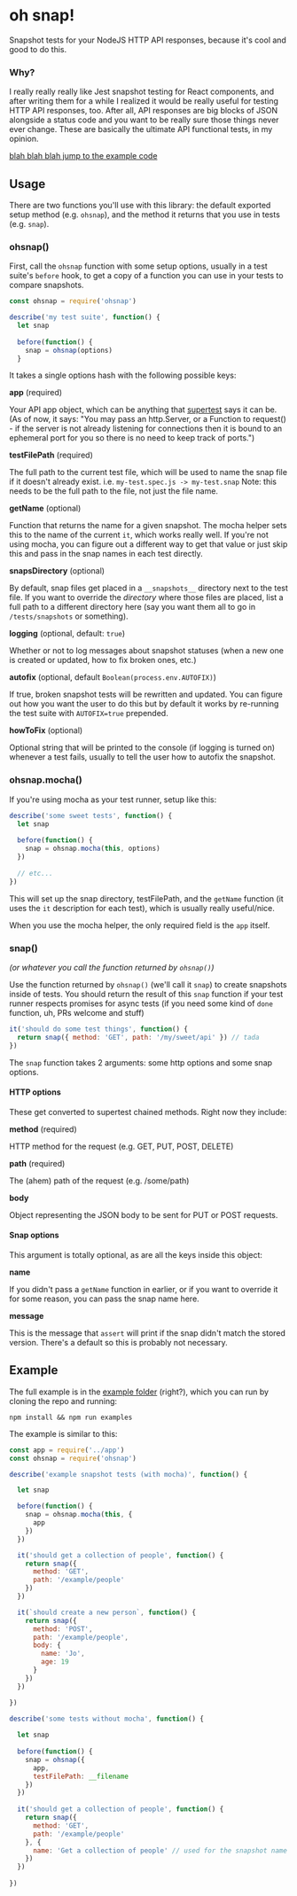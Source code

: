 # oh snap!

Snapshot tests for your NodeJS HTTP API responses, because it's cool and good to do this.

### Why?

I really really really like Jest snapshot testing for React components, and after writing them for a while I realized it would be really useful for testing HTTP API responses, too. After all, API responses are big blocks of JSON alongside a status code and you want to be really sure those things never ever change. These are basically the ultimate API functional tests, in my opinion.

[blah blah blah jump to the example code](#example)

## Usage

There are two functions you'll use with this library: the default exported setup method (e.g. `ohsnap`), and the method it returns that you use in tests (e.g. `snap`).

### ohsnap()

First, call the `ohsnap` function with some setup options, usually in a test suite's `before` hook, to get a copy of a function you can use in your tests to compare snapshots. 

```javascript
const ohsnap = require('ohsnap')

describe('my test suite', function() {
  let snap
  
  before(function() {
    snap = ohsnap(options)
  }
```

It takes a single options hash with the following possible keys:

**app** (required)

Your API app object, which can be anything that [supertest](https://github.com/visionmedia/supertest#example) says it can be. (As of now, it says: "You may pass an http.Server, or a Function to request() - if the server is not already listening for connections then it is bound to an ephemeral port for you so there is no need to keep track of ports.")

**testFilePath** (required)

The full path to the current test file, which will be used to name the snap file if it doesn't already exist. i.e. `my-test.spec.js -> my-test.snap` Note: this needs to be the full path to the file, not just the file name.

**getName** (optional)

Function that returns the name for a given snapshot. The mocha helper sets this to the name of the current `it`, which works really well. If you're not using mocha, you can figure out a different way to get that value or just skip this and pass in the snap names in each test directly.

**snapsDirectory** (optional)

By default, snap files get placed in a `__snapshots__` directory next to the test file. If you want to override the _directory_ where those files are placed, list a full path to a different directory here (say you want them all to go in `/tests/snapshots` or something).

**logging** (optional, default: `true`)

Whether or not to log messages about snapshot statuses (when a new one is created or updated, how to fix broken ones, etc.)

**autofix** (optional, default `Boolean(process.env.AUTOFIX)`)

If true, broken snapshot tests will be rewritten and updated. You can figure out how you want the user to do this but by default it works by re-running the test suite with `AUTOFIX=true` prepended.

**howToFix** (optional)

Optional string that will be printed to the console (if logging is turned on) whenever a test fails, usually to tell the user how to autofix the snapshot.

### ohsnap.mocha()

If you're using mocha as your test runner, setup like this:

```js
describe('some sweet tests', function() {
  let snap
  
  before(function() {
    snap = ohsnap.mocha(this, options)
  })
    
  // etc...
})
```

This will set up the snap directory, testFilePath, and the `getName` function (it uses the `it` description for each test), which is usually really useful/nice.

When you use the mocha helper, the only required field is the `app` itself.

### snap() 

_(or whatever you call the function returned by `ohsnap()`)_

Use the function returned by `ohsnap()` (we'll call it `snap`) to create snapshots inside of tests. You should return the result of this `snap` function if your test runner respects promises for async tests (if you need some kind of `done` function, uh, PRs welcome and stuff)

```javascript
it('should do some test things', function() {
  return snap({ method: 'GET', path: '/my/sweet/api' }) // tada
})
```

The `snap` function takes 2 arguments: some http options and some snap options.

#### HTTP options

These get converted to supertest chained methods. Right now they include:

**method** (required)

HTTP method for the request (e.g. GET, PUT, POST, DELETE)

**path** (required)

The (ahem) path of the request  (e.g. /some/path)

**body**

Object representing the JSON body to be sent for PUT or POST requests.

#### Snap options

This argument is totally optional, as are all the keys inside this object:

**name**

If you didn't pass a `getName` function in earlier, or if you want to override it for some reason, you can pass the snap name here.

**message**

This is the message that `assert` will print if the snap didn't match the stored version. There's a default so this is probably not necessary.

## Example

The full example is in the [example folder](/example) (right?), which you can run by cloning the repo and running:
```
npm install && npm run examples
```

The example is similar to this:

```javascript
const app = require('../app')
const ohsnap = require('ohsnap')

describe('example snapshot tests (with mocha)', function() {

  let snap

  before(function() {
    snap = ohsnap.mocha(this, {
      app
    })
  })

  it('should get a collection of people', function() {
    return snap({
      method: 'GET',
      path: '/example/people'
    })
  })

  it(`should create a new person`, function() {
    return snap({
      method: 'POST',
      path: '/example/people',
      body: {
        name: 'Jo',
        age: 19
      }
    })
  })

})

describe('some tests without mocha', function() {
  
  let snap
  
  before(function() {
    snap = ohsnap({
      app,
      testFilePath: __filename
    })
  })
  
  it('should get a collection of people', function() {
    return snap({
      method: 'GET',
      path: '/example/people'
    }, {
      name: 'Get a collection of people' // used for the snapshot name
    })
  })
  
})
```
